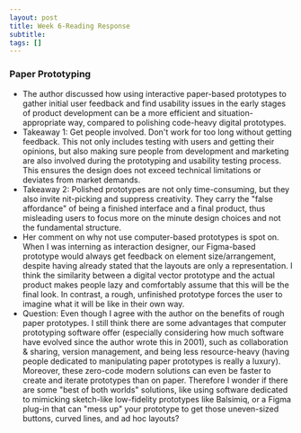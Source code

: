 ```yaml
---
layout: post
title: Week 6-Reading Response
subtitle: 
tags: []
---
```


### Paper Prototyping

* The author discussed how using interactive paper-based prototypes to gather initial user feedback and find usability issues in the early stages of product development can be a more efficient and situation-appropriate way, compared to polishing code-heavy digital prototypes.
* Takeaway 1: Get people involved. Don't work for too long without getting feedback. This not only includes testing with users and getting their opinions, but also making sure people from development and marketing are also involved during the prototyping and usability testing process. This ensures the design does not exceed technical limitations or deviates from market demands.
* Takeaway 2: Polished prototypes are not only time-consuming, but they also invite nit-picking and suppress creativity. They carry the "false affordance" of being a finished interface and a final product, thus misleading users to focus more on the minute design choices and not the fundamental structure.
* Her comment on why not use computer-based prototypes is spot on. When I was interning as interaction designer, our Figma-based prototype would always get feedback on element size/arrangement, despite having already stated that the layouts are only a representation. I think the similarity between a digital vector prototype and the actual product makes people lazy and comfortably assume that this will be the final look. In contrast, a rough, unfinished prototype forces the user to imagine what it will be like in their own way.
* Question: Even though I agree with the author on the benefits of rough paper prototypes. I still think there are some advantages that computer prototyping software offer (especially considering how much software have evolved since the author wrote this in 2001), such as collaboration & sharing, version management, and being less resource-heavy (having people dedicated to manipulating paper prototypes is really a luxury). Moreover, these zero-code modern solutions can even be faster to create and iterate prototypes than on paper. Therefore I wonder if there are some "best of both worlds" solutions, like using software dedicated to mimicking sketch-like low-fidelity prototypes like Balsimiq, or a Figma plug-in that can "mess up" your prototype to get those uneven-sized buttons, curved lines, and ad hoc layouts?

